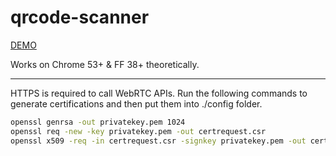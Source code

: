 # qrcode-scanner

[DEMO](https://hk1229.cn/demo/qrcode-scanner/)

Works on Chrome 53+ & FF 38+ theoretically.

------------

HTTPS is required to call WebRTC APIs. Run the following commands to generate certifications and then put them into ./config folder.

```bash
openssl genrsa -out privatekey.pem 1024
openssl req -new -key privatekey.pem -out certrequest.csr
openssl x509 -req -in certrequest.csr -signkey privatekey.pem -out certificate.pem
```

